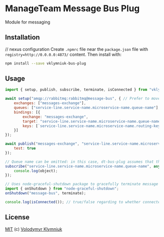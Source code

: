 # ManageTeam Message Bus Plug

Module for messaging

Installation
------------
// nexus configuration
Create `.npmrc` file near the `package.json` file with `registry=http://0.0.0.0:4873/` content. Then install with:

```bash
npm install --save vklymniuk-bus-plug
```


Usage
-----
```javascript
import { setup, publish, subscribe, terminate, isConnected } from "vklymniuk-bus-plug";

await setup("amqp://rabbitmq:rabbitmq@message-bus", { // Prefer to move this config to src/config
    exchanges: ["messages-exchange"],
    queues: ["service-line.service-name.microservice-name.queue-name"],
    bindings: [{
        exchange: "messages-exchange",
        target: "service-line.service-name.microservice-name.queue-name",
        keys: [`service-line.service-name.microservice-name.routing-key`]
    }]
});

await publish("messages-exchange", "service-line.service-name.microservice-name.routing-key", {
    test: true
});

// Queue name can be omitted: in this case, dt-bus-plug assumes that the only one queue was given to `setup`.
subscribe("service-line.service-name.microservice-name.queue-name", async function (object) {
    console.log(object);
});

// Uses node-graceful-shutdown package to gracefully terminate message bus connection on application exit
import { onShutdown } from "node-graceful-shutdown";
onShutdown("message-bus", terminate);

console.log(isConnected()); // true/false regarding to whether connected to the message bus. Can be used for health checks.
```

License
-------

[MIT](LICENSE) (c) [Volodymyr Klymniuk](Volodymyr.Klymniuk@gmail.com)